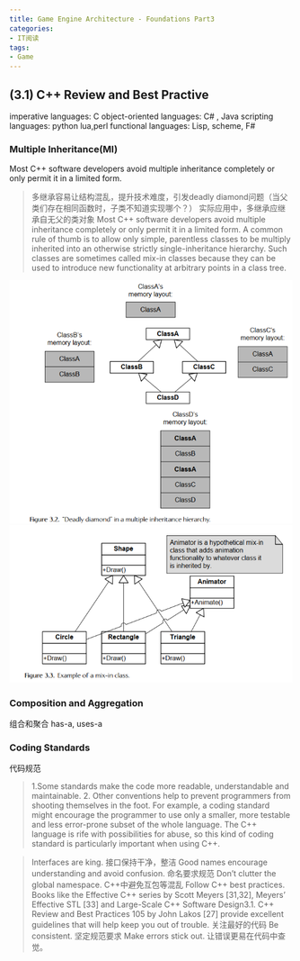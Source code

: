 ```yaml
---
title: Game Engine Architecture - Foundations Part3
categories:
- IT阅读
tags: 
- Game
---
```


## (3.1) C++ Review and Best Practive

imperative languages: C
object-oriented languages: C# , Java
scripting languages: python lua,perl
functional languages: Lisp, scheme, F# 

### Multiple Inheritance(MI)
Most C++ software developers avoid multiple inheritance completely or
only permit it in a limited form. 
> 多继承容易让结构混乱，提升技术难度，引发deadly diamond问题（当父类们存在相同函数时，子类不知道实现哪个？）
> 实际应用中，多继承应继承自无父的类对象
> Most C++ software developers avoid multiple inheritance completely or
only permit it in a limited form. A common rule of thumb is to allow only
simple, parentless classes to be multiply inherited into an otherwise strictly
single-inheritance hierarchy. Such classes are sometimes called mix-in classes
because they can be used to introduce new functionality at arbitrary points in
a class tree. 

![Deadly diamond](./img/1575255814499.png)
![Mix-in class](/img/1575255482902.png)

### Composition and Aggregation

组合和聚合
has-a, uses-a

### Coding Standards

代码规范
> 1.Some standards make the code more readable, understandable and maintainable.
>2. Other conventions help to prevent programmers from shooting themselves in the foot. For example, a coding standard might encourage the
programmer to use only a smaller, more testable and less error-prone
subset of the whole language. The C++ language is rife with possibilities for abuse, so this kind of coding standard is particularly important
when using C++.

> Interfaces are king. 接口保持干净，整洁
> Good names encourage understanding and avoid confusion.  命名要求规范
> Don’t clutter the global namespace. C++中避免互包等混乱
> Follow C++ best practices. Books like the Effective C++ series by Scott Meyers [31,32], Meyers’ Effective STL [33] and Large-Scale C++ Software Design3.1. C++ Review and Best Practices 105
by John Lakos [27] provide excellent guidelines that will help keep you
out of trouble.   关注最好的代码
> Be consistent.  坚定规范要求
> Make errors stick out. 让错误更易在代码中查觉。